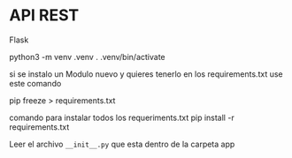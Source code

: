 # API REST

Flask

python3 -m venv .venv
. .venv/bin/activate

si se instalo un Modulo nuevo y quieres tenerlo en los requirements.txt use este comando

pip freeze > requirements.txt

comando para instalar todos los requeriments.txt
pip install -r requirements.txt

Leer el archivo ```__init__.py``` que esta dentro de la carpeta app
